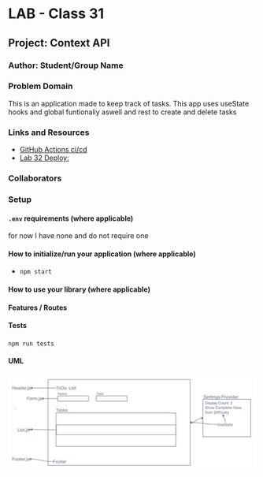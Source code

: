 # LAB - Class 31

## Project: Context API

### Author: Student/Group Name

### Problem Domain  

This is an application made to keep track of tasks. This app uses useState hooks and global funtionaliy aswell and rest to create and delete tasks

### Links and Resources

- [GitHub Actions ci/cd](https://github.com/Emmanuel-Gonzales/todo-app/actions)
- [Lab 32 Deploy:](https://codesandbox.io/p/github/Emmanuel-Gonzales/todo-app/context-settings?workspaceId=7d26a6b1-1665-44a2-a043-5e0f3be0a916)

### Collaborators

### Setup

#### `.env` requirements (where applicable)

for now I have none and do not require one


#### How to initialize/run your application (where applicable)

- `npm start`

#### How to use your library (where applicable)

#### Features / Routes

#### Tests

`npm run tests`

#### UML

![UML](/assets/uml-31.png)
